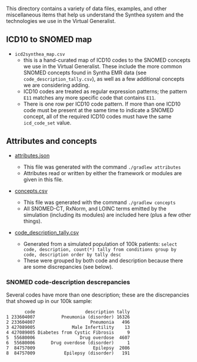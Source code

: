 This directory contains a variety of data files, examples, and other miscellaneous items that help us understand the Synthea system and the technologies we use in the Virtual Generalist.

## ICD10 to SNOMED map

* `icd2synthea_map.csv`
 	- this is a hand-curated map of ICD10 codes to the SNOMED concepts we use in the Virtual Generalist. These include the more common SNOMED concepts found in Syntha EMR data (see `code_description_tally.csv`), as well as a few additional concepts we are considering adding.
 	- ICD10 codes are treated as regular expression patterns; the pattern `E11` matches any more specific code that contains `E11`.
 	- There is one row per ICD10 code pattern. If more than one ICD10 code must be present at the same time to indicate a SNOMED concept, all of the required ICD10 codes must have the same `icd_code_set` value.

## Attributes and concepts

* [attributes.json](https://github.com/rmhorton/virtual-generalist/blob/main/doc/attributes.json)
	- This file was generated with the command `./gradlew attributes`
	- Attributes read or written by either the framework or modules are given in this file.

* [concepts.csv](https://github.com/rmhorton/virtual-generalist/blob/main/doc/concepts.csv)
	- This file was generated with the command `./gradlew concepts`
	- All SNOMED-CT, RxNorm, and LOINC terms emitted by the simulation (including its modules) are included here (plus a few other things).

* [code_description_tally.csv](https://github.com/rmhorton/virtual-generalist/blob/main/doc/code_description_tally.csv)
	- Generated from a simulated population of 100k patients: `select code, description, count(*) tally from conditions group by code, description order by tally desc`
	- These were grouped by both code and description because there are some discrepancies (see below).


### SNOMED code-description descrepancies

Several codes have more than one description; these are the discrepancies that showed up in our 100k sample:
```
       code                   description tally
1 233604007          Pneumonia (disorder) 16326
2 233604007                     Pneumonia   496
3 427089005              Male Infertility    13
4 427089005 Diabetes from Cystic Fibrosis     9
5  55680006                 Drug overdose  4607
6  55680006      Drug overdose (disorder)     1
7  84757009                      Epilepsy  2086
8  84757009           Epilepsy (disorder)   191
```
